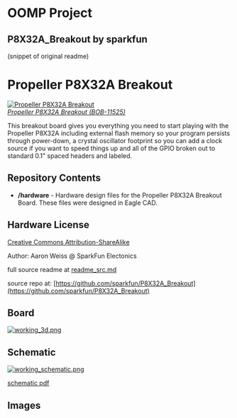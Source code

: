# OOMP Project  
## P8X32A_Breakout  by sparkfun  
  
(snippet of original readme)  
  
Propeller P8X32A Breakout  
=========================  
  
[![Propeller P8X32A Breakout](https://dlnmh9ip6v2uc.cloudfront.net/images/products/1/1/5/2/5/11525-01_medium.jpg)    
*Propeller P8X32A Breakout (BOB-11525)*](https://www.sparkfun.com/products/11525)  
  
This breakout board gives you everything you need to start playing with the Propeller P8X32A including external flash memory so your program persists through power-down, a crystal oscillator footprint so you can add a clock source if you want to speed things up and all of the GPIO broken out to standard 0.1" spaced headers and labeled.  
  
Repository Contents  
-------------------  
  
* **/hardware** - Hardware design files for the Propeller P8X32A Breakout Board. These files were designed in Eagle CAD.  
  
Hardware License  
----------------  
  
[Creative Commons Attribution-ShareAlike](http://creativecommons.org/licenses/by-sa/3.0/)  
  
Author: Aaron Weiss @ SparkFun Electonics  
  
  full source readme at [readme_src.md](readme_src.md)  
  
source repo at: [https://github.com/sparkfun/P8X32A_Breakout](https://github.com/sparkfun/P8X32A_Breakout)  
## Board  
  
[![working_3d.png](working_3d_600.png)](working_3d.png)  
## Schematic  
  
[![working_schematic.png](working_schematic_600.png)](working_schematic.png)  
  
[schematic pdf](working_schematic.pdf)  
## Images  
